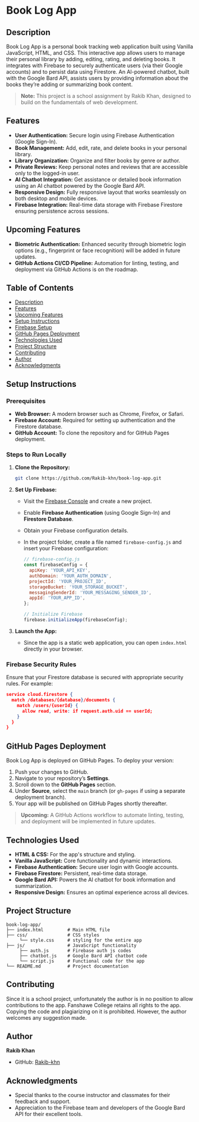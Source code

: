 # Book Log App

## Description

Book Log App is a personal book tracking web application built using Vanilla JavaScript, HTML, and CSS. This interactive app allows users to manage their personal library by adding, editing, rating, and deleting books. It integrates with Firebase to securely authenticate users (via their Google accounts) and to persist data using Firestore. An AI-powered chatbot, built with the Google Bard API, assists users by providing information about the books they’re adding or summarizing book content.

> **Note:** This project is a school assignment by Rakib Khan, designed to build on the fundamentals of web development.

## Features

- **User Authentication:** Secure login using Firebase Authentication (Google Sign-In).
- **Book Management:** Add, edit, rate, and delete books in your personal library.
- **Library Organization:** Organize and filter books by genre or author.
- **Private Reviews:** Keep personal notes and reviews that are accessible only to the logged-in user.
- **AI Chatbot Integration:** Get assistance or detailed book information using an AI chatbot powered by the Google Bard API.
- **Responsive Design:** Fully responsive layout that works seamlessly on both desktop and mobile devices.
- **Firebase Integration:** Real-time data storage with Firebase Firestore ensuring persistence across sessions.

## Upcoming Features

- **Biometric Authentication:** Enhanced security through biometric login options (e.g., fingerprint or face recognition) will be added in future updates.
- **GitHub Actions CI/CD Pipeline:** Automation for linting, testing, and deployment via GitHub Actions is on the roadmap.

## Table of Contents

- [Description](#description)
- [Features](#features)
- [Upcoming Features](#upcoming-features)
- [Setup Instructions](#setup-instructions)
- [Firebase Setup](#firebase-setup)
- [GitHub Pages Deployment](#github-pages-deployment)
- [Technologies Used](#technologies-used)
- [Project Structure](#project-structure)
- [Contributing](#contributing)
- [Author](#author)
- [Acknowledgments](#acknowledgments)

## Setup Instructions

### Prerequisites

- **Web Browser:** A modern browser such as Chrome, Firefox, or Safari.
- **Firebase Account:** Required for setting up authentication and the Firestore database.
- **GitHub Account:** To clone the repository and for GitHub Pages deployment.

### Steps to Run Locally

1. **Clone the Repository:**
   ```bash
   git clone https://github.com/Rakib-khn/book-log-app.git
   ```
2. **Set Up Firebase:**

   - Visit the [Firebase Console](https://console.firebase.google.com/) and create a new project.
   - Enable **Firebase Authentication** (using Google Sign-In) and **Firestore Database**.
   - Obtain your Firebase configuration details.
   - In the project folder, create a file named `firebase-config.js` and insert your Firebase configuration:

     ```javascript
     // firebase-config.js
     const firebaseConfig = {
       apiKey: 'YOUR_API_KEY',
       authDomain: 'YOUR_AUTH_DOMAIN',
       projectId: 'YOUR_PROJECT_ID',
       storageBucket: 'YOUR_STORAGE_BUCKET',
       messagingSenderId: 'YOUR_MESSAGING_SENDER_ID',
       appId: 'YOUR_APP_ID',
     };

     // Initialize Firebase
     firebase.initializeApp(firebaseConfig);
     ```

3. **Launch the App:**
   - Since the app is a static web application, you can open `index.html` directly in your browser.

### Firebase Security Rules

Ensure that your Firestore database is secured with appropriate security rules. For example:

```json
service cloud.firestore {
  match /databases/{database}/documents {
    match /users/{userId} {
      allow read, write: if request.auth.uid == userId;
    }
  }
}
```

## GitHub Pages Deployment

Book Log App is deployed on GitHub Pages. To deploy your version:

1. Push your changes to GitHub.
2. Navigate to your repository’s **Settings**.
3. Scroll down to the **GitHub Pages** section.
4. Under **Source**, select the `main` branch (or `gh-pages` if using a separate deployment branch).
5. Your app will be published on GitHub Pages shortly thereafter.

> **Upcoming:** A GitHub Actions workflow to automate linting, testing, and deployment will be implemented in future updates.

## Technologies Used

- **HTML & CSS:** For the app's structure and styling.
- **Vanilla JavaScript:** Core functionality and dynamic interactions.
- **Firebase Authentication:** Secure user login with Google accounts.
- **Firebase Firestore:** Persistent, real-time data storage.
- **Google Bard API:** Powers the AI chatbot for book information and summarization.
- **Responsive Design:** Ensures an optimal experience across all devices.

## Project Structure

```
book-log-app/
├── index.html         # Main HTML file
├── css/               # CSS styles
     └── style.css     # styling for the entire app
├── js/                # JavaScript functionality
     ├── auth.js       # Firebase auth js codes
     ├── chatbot.js    # Google Bard API chatbot code
     └── script.js     # Functional code for the app
└── README.md          # Project documentation
```

## Contributing

Since it is a school project, unfortunately the author is in no position to allow contributions to the app.
Fanshawe College retains all rights to the app.
Copying the code and plagiarizing on it is prohibited.
However, the author welcomes any suggestion made.

## Author

**Rakib Khan**

- GitHub: [Rakib-khn](https://github.com/Rakib-khn)

## Acknowledgments

- Special thanks to the course instructor and classmates for their feedback and support.
- Appreciation to the Firebase team and developers of the Google Bard API for their excellent tools.
